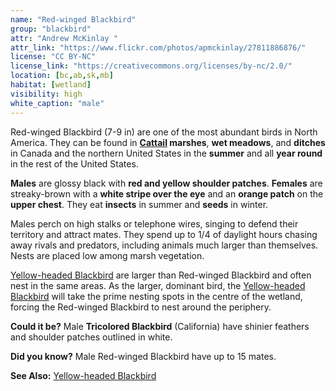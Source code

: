 ```yaml
---
name: "Red-winged Blackbird"
group: "blackbird"
attr: "Andrew McKinlay "
attr_link: "https://www.flickr.com/photos/apmckinlay/27811886876/"
license: "CC BY-NC"
license_link: "https://creativecommons.org/licenses/by-nc/2.0/"
location: [bc,ab,sk,mb]
habitat: [wetland]
visibility: high
white_caption: "male"
---
```

Red-winged Blackbird (7-9 in) are one of the most abundant birds in North America. They can be found in **[Cattail](/plants/cattail/) marshes**, **wet meadows**, and **ditches** in Canada and the northern United States in the **summer** and all **year round** in the rest of the United States.

**Males** are glossy black with **red and yellow shoulder patches**. **Females** are streaky-brown with a **white stripe over the eye** and an **orange patch** on the **upper chest**. They eat **insects** in summer and **seeds** in winter.

Males perch on high stalks or telephone wires, singing to defend their territory and attract mates. They spend up to 1/4 of daylight hours chasing away rivals and predators, including animals much larger than themselves. Nests are placed low among marsh vegetation.

[Yellow-headed Blackbird](/birds/yellhead/) are larger than Red-winged Blackbird and often nest in the same areas. As the larger, dominant bird, the [Yellow-headed Blackbird](/birds/yellhead/) will take the prime nesting spots in the centre of the wetland, forcing the Red-winged Blackbird to nest around the periphery.

**Could it be?** Male **Tricolored Blackbird** (California) have shinier feathers and shoulder patches outlined in white.

**Did you know?** Male Red-winged Blackbird have up to 15 mates.

<!-- generated, do not edit -->
**See Also:**
[Yellow-headed Blackbird](/birds/yellhead/)
